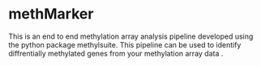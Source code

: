 # methMarker
This is an end to end methylation array analysis pipeline developed using the python package methylsuite. This pipeline can be used to identify diffrentially methylated genes from your methylation array data . 
